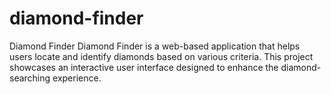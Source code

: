 # diamond-finder
Diamond Finder Diamond Finder is a web-based application that helps users locate and identify diamonds based on various criteria. This project showcases an interactive user interface designed to enhance the diamond-searching experience.
